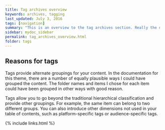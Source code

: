 ```yaml
---
title: Tag archives overview
keywords: archives, tagging
last_updated: July 3, 2016
tags: [navigation]
summary: "This is an overview to the tag archives section. Really the only reason this section is listed explicitly in the TOC here is to demonstrate how to add a third-level to the navigation."
sidebar: mydoc_sidebar
permalink: tag_archives_overview.html
folder: tags
---
```


## Reasons for tags

Tags provide alternate groupings for your content. In the documentation for this theme, there are a number of equally plausible ways I could have grouped the content. The folder names and items I chose for each item could have been grouped in other ways with good reason.

Tags allow you to go beyond the traditional hierarchical classification and provide other groupings. For example, the same item can belong to two different groups. You can also introduce other dimensions not used in your table of contents, such as platform-specific tags or audience-specific tags.

{% include links.html %}
